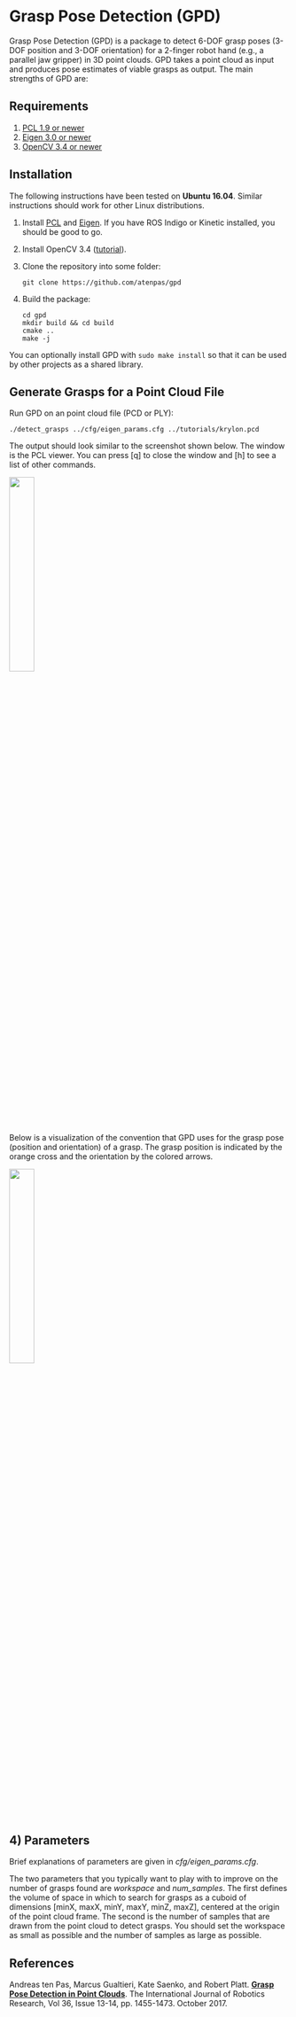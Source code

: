 # Grasp Pose Detection (GPD)

Grasp Pose Detection (GPD) is a package to detect 6-DOF grasp poses (3-DOF
position and 3-DOF orientation) for a 2-finger robot hand (e.g., a parallel
jaw gripper) in 3D point clouds. GPD takes a point cloud as input and produces
pose estimates of viable grasps as output. The main strengths of GPD are:

## Requirements

1. [PCL 1.9 or newer](http://pointclouds.org/)
2. [Eigen 3.0 or newer](https://eigen.tuxfamily.org)
3. [OpenCV 3.4 or newer](https://opencv.org)


## Installation

The following instructions have been tested on **Ubuntu 16.04**. Similar
instructions should work for other Linux distributions.

1. Install [PCL](http://pointclouds.org/) and
[Eigen](https://eigen.tuxfamily.org). If you have ROS Indigo or Kinetic
installed, you should be good to go.

2. Install OpenCV 3.4 ([tutorial](https://www.python36.com/how-to-install-opencv340-on-ubuntu1604/)).

3. Clone the repository into some folder:

   ```
   git clone https://github.com/atenpas/gpd
   ```

4. Build the package:

   ```
   cd gpd
   mkdir build && cd build
   cmake ..
   make -j
   ```

You can optionally install GPD with `sudo make install` so that it can be used by other projects as a shared library.


## Generate Grasps for a Point Cloud File

Run GPD on an point cloud file (PCD or PLY):

   ```
   ./detect_grasps ../cfg/eigen_params.cfg ../tutorials/krylon.pcd
   ```

The output should look similar to the screenshot shown below. The window is the PCL viewer. You can press [q] to close the window and [h] to see a list of other commands.

<img src="readme/file.png" alt="" width="30%" border="0" />

Below is a visualization of the convention that GPD uses for the grasp pose (position and orientation) of a grasp. The grasp position is indicated by the orange cross and the orientation by the colored arrows.

<img src="readme/hand_frame.png" alt="" width="30%" border="0" />

<a name="parameters"></a>
## 4) Parameters

Brief explanations of parameters are given in *cfg/eigen_params.cfg*.

The two parameters that you typically want to play with to improve on the
number of grasps found are *workspace* and *num_samples*. The first defines the
volume of space in which to search for grasps as a cuboid of dimensions [minX,
maxX, minY, maxY, minZ, maxZ], centered at the origin of the point cloud frame.
The second is the number of samples that are drawn from the point cloud to
detect grasps. You should set the workspace as small as possible and the number
of samples as large as possible.

## References

Andreas ten Pas, Marcus Gualtieri, Kate Saenko, and Robert Platt. [**Grasp
Pose Detection in Point Clouds**](http://arxiv.org/abs/1706.09911). The
International Journal of Robotics Research, Vol 36, Issue 13-14, pp. 1455-1473.
October 2017.
